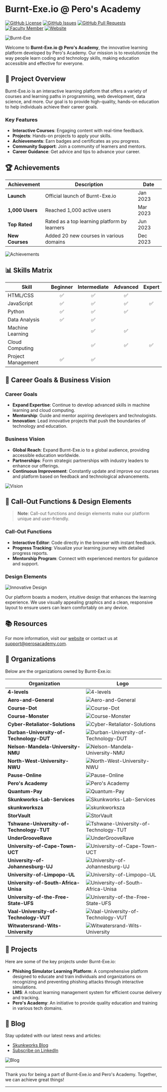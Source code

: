 # Burnt-Exe.io @ Pero's Academy

[![GitHub License](https://img.shields.io/github/license/pero-s-academy/burnt-exe.io)](LICENSE)
[![GitHub Issues](https://img.shields.io/github/issues/pero-s-academy/burnt-exe.io)](https://github.com/pero-s-academy/burnt-exe.io/issues)
[![GitHub Pull Requests](https://img.shields.io/github/issues-pr/pero-s-academy/burnt-exe.io)](https://github.com/pero-s-academy/burnt-exe.io/pulls)
[![Faculty Member](https://img.shields.io/badge/faculty-member-brightgreen)](https://github.com/raydo-matthee)
[![Website](https://img.shields.io/website?url=https%3A%2F%2Fpero-s-academy.github.io%2Fburnt-exe.io%2F)](https://pero-s-academy.github.io/burnt-exe.io/)

![Burnt-Exe](https://media.giphy.com/media/3oEjI6SIIHBdRxXI40/giphy.gif)

Welcome to **Burnt-Exe.io @ Pero's Academy**, the innovative learning platform developed by Pero's Academy. Our mission is to revolutionize the way people learn coding and technology skills, making education accessible and effective for everyone.

## 🚀 Project Overview

Burnt-Exe.io is an interactive learning platform that offers a variety of courses and learning paths in programming, web development, data science, and more. Our goal is to provide high-quality, hands-on education to help individuals achieve their career goals.

### Key Features

- **Interactive Courses**: Engaging content with real-time feedback.
- **Projects**: Hands-on projects to apply your skills.
- **Achievements**: Earn badges and certificates as you progress.
- **Community Support**: Join a community of learners and mentors.
- **Career Guidance**: Get advice and tips to advance your career.

## 🏆 Achievements

| Achievement       | Description                                      | Date       |
|-------------------|--------------------------------------------------|------------|
| **Launch**        | Official launch of Burnt-Exe.io                  | Jan 2023   |
| **1,000 Users**   | Reached 1,000 active users                       | Mar 2023   |
| **Top Rated**     | Rated as a top learning platform by learners     | Jun 2023   |
| **New Courses**   | Added 20 new courses in various domains          | Dec 2023   |

![Achievements](https://media.giphy.com/media/l3q2IpUMyqx4V2nRS/giphy.gif)

## 📊 Skills Matrix

| Skill              | Beginner | Intermediate | Advanced | Expert |
|--------------------|:--------:|:------------:|:--------:|:------:|
| HTML/CSS           | ✅       | ✅           | ✅       |        |
| JavaScript         | ✅       | ✅           | ✅       | ✅     |
| Python             | ✅       | ✅           | ✅       |        |
| Data Analysis      | ✅       | ✅           |          |        |
| Machine Learning   |          | ✅           | ✅       |        |
| Cloud Computing    |          | ✅           | ✅       | ✅     |
| Project Management | ✅       | ✅           |          |        |

## 🎯 Career Goals & Business Vision

### Career Goals

- **Expand Expertise**: Continue to develop advanced skills in machine learning and cloud computing.
- **Mentorship**: Guide and mentor aspiring developers and technologists.
- **Innovation**: Lead innovative projects that push the boundaries of technology and education.

### Business Vision

- **Global Reach**: Expand Burnt-Exe.io to a global audience, providing accessible education worldwide.
- **Partnerships**: Form strategic partnerships with industry leaders to enhance our offerings.
- **Continuous Improvement**: Constantly update and improve our courses and platform based on feedback and technological advancements.

![Vision](https://media.giphy.com/media/1oF1KAEYvmXBp4c3sA/giphy.gif)

## 🔧 Call-Out Functions & Design Elements

> **Note**: Call-out functions and design elements make our platform unique and user-friendly.

### Call-Out Functions

- **Interactive Editor**: Code directly in the browser with instant feedback.
- **Progress Tracking**: Visualize your learning journey with detailed progress reports.
- **Mentorship Program**: Connect with experienced mentors for guidance and support.

### Design Elements

![Innovative Design](https://source.unsplash.com/featured/?technology,design)

Our platform boasts a modern, intuitive design that enhances the learning experience. We use visually appealing graphics and a clean, responsive layout to ensure users can learn comfortably on any device.

## 📚 Resources

For more information, visit our [website](https://www.perosacademy.com) or contact us at [support@perosacademy.com](mailto:support@perosacademy.com).

## 📂 Organizations

Below are the organizations owned by Burnt-Exe.io:

| Organization                              | Logo                                                                                     |
|-------------------------------------------|------------------------------------------------------------------------------------------|
| **4-levels**                              | ![4-levels](https://avatars.githubusercontent.com/u/158819841?s=64&v=4)                                             |
| **Aero-and-General**                      | ![Aero-and-General](https://avatars.githubusercontent.com/u/164135981?s=64&v=4)                                     |
| **Course-Dot**                            | ![Course-Dot](https://avatars.githubusercontent.com/u/153610891?s=64&v=4)                                           |
| **Course-Monster**                        | ![Course-Monster](https://avatars.githubusercontent.com/u/154006129?s=64&v=4)                                       |
| **Cyber-Retaliator-Solutions**            | ![Cyber-Retaliator-Solutions](https://avatars.githubusercontent.com/u/155151671?s=64&v=4)                           |
| **Durban-University-of-Technology-DUT**   | ![Durban-University-of-Technology-DUT](https://avatars.githubusercontent.com/u/171165434?s=64&v=4)                  |
| **Nelson-Mandela-University-NMU**         | ![Nelson-Mandela-University-NMU](https://avatars.githubusercontent.com/u/170214804?s=64&v=4)                        |
| **North-West-University-NWU**             | ![North-West-University-NWU](https://avatars.githubusercontent.com/u/170215074?s=64&v=4)                            |
| **Pause-Online**                          | ![Pause-Online](https://avatars.githubusercontent.com/u/164502065?s=64&v=4)                                         |
| **Pero's Academy**                        | ![Pero's Academy](https://avatars.githubusercontent.com/u/155438366?s=64&v=4)                                       |
| **Quantum-Pay**                           | ![Quantum-Pay](https://avatars.githubusercontent.com/u/171094682?s=64&v=4)                                          |
| **Skunkworks-Lab-Services**               | ![Skunkworks-Lab-Services](https://avatars.githubusercontent.com/u/154006129?s=64&v=4)                              |
| **skunkworksza**                          | ![skunkworksza](https://avatars.githubusercontent.com/u/127200796?s=64&v=4)                                         |
| **StorVault**                             | ![StorVault](https://avatars.githubusercontent.com/u/166485532?s=64&v=4)                                            |
| **Tshwane-University-of-Technology-TUT**  | ![Tshwane-University-of-Technology-TUT](https://avatars.githubusercontent.com/u/171472704?s=64&v=4)                 |
| **UnderGrooveRave**                       | ![UnderGrooveRave](https://avatars.githubusercontent.com/u/171472868?s=64&v=4)                                      |
| **University-of-Cape-Town-UCT**           | ![University-of-Cape-Town-UCT](https://avatars.githubusercontent.com/u/171473327?s=64&v=4)                          |
| **University-of-Johannesburg-UJ**         | ![University-of-Johannesburg-UJ](https://avatars.githubusercontent.com/u/171473857?s=64&v=4)                        |
| **University-of-Limpopo-UL**              | ![University-of-Limpopo-UL](https://avatars.githubusercontent.com/u/171474257?s=64&v=4)                             |
| **University-of-South-Africa-Unisa**      | ![University-of-South-Africa-Unisa](https://avatars.githubusercontent.com/u/171474257?s=64&v=4)                     |
| **University-of-the-Free-State-UFS**      | ![University-of-the-Free-State-UFS](https://avatars.githubusercontent.com/u/171474790?s=64&v=4)                     |
| **Vaal-University-of-Technology-VUT**     | ![Vaal-University-of-Technology-VUT](https://avatars.githubusercontent.com/u/166816276?s=64&v=4)                    |
| **Witwatersrand-Wits-University**         | ![Witwatersrand-Wits-University](https://avatars.githubusercontent.com/u/171475219?s=64&v=4)                        |

## 📁 Projects

Here are some of the key projects under Burnt-Exe.io:

- **Phishing Simulator Learning Platform**: A comprehensive platform designed to educate and train individuals and organizations on recognizing and preventing phishing attacks through interactive simulations.
- **LMS**: A robust learning management system for efficient course delivery and tracking.
- **Pero's Academy**: An initiative to provide quality education and training in various tech domains.

## 📄 Blog

Stay updated with our latest news and articles:

- [Skunkworks Blog](http://blog.skunkworks.africa)
- [Subscribe on LinkedIn](https://www.linkedin.com/build-relation/newsletter-follow?entityUrn=7104248104035479553)

![Blog](https://media.giphy.com/media/l0Ex5CZ8vrqzNlbAc/giphy.gif)

---

Thank you for being a part of Burnt-Exe.io and Pero's Academy. Together, we can achieve great things!

---
